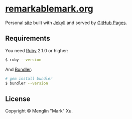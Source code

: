 # [remarkablemark.org](http://remarkablemark.org)

Personal [site](http://remarkablemark.org) built with [Jekyll](https://jekyllrb.com) and served by [GitHub Pages](https://pages.github.com).

## Requirements

You need [Ruby](https://www.ruby-lang.org/en/downloads/) 2.1.0 or higher:

```sh
$ ruby --version
```

And [Bundler](http://bundler.io/):

```sh
# gem install bundler
$ bundler --version
```

## License

Copyright © Menglin "Mark" Xu.
